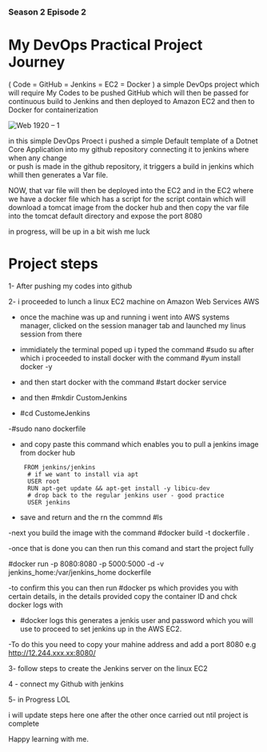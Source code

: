 ### Season 2 Episode 2 

# My DevOps Practical Project Journey
( Code = GitHub = Jenkins = EC2 = Docker ) a simple DevOps project which will require My Codes to be pushed GitHub which will then be passed for continuous build to Jenkins and then deployed to Amazon EC2 and then to Docker for containerization

![Web 1920 – 1](https://user-images.githubusercontent.com/56154525/200328243-b2e9e5df-0655-43fd-a8bb-7b90ce919fb1.png)


in this simple DevOps Proect i pushed a simple Default template of a Dotnet Core Application into my github repository connecting it to jenkins where when any change  
or push is made in the github repository, it triggers a build in jenkins which whill then generates a Var file.
 
NOW, that var file will then be deployed into the EC2 and in the EC2 where we have a docker file which has a script for the script contain which will download a tomcat image from the docker hub and then copy the var file into the tomcat default directory and expose the port 8080


in progress, will be up in a bit wish me luck


# Project steps
1- After pushing my codes into github

2- i proceeded to lunch a linux EC2 machine on Amazon Web Services AWS

- once the machine was up and running i went into AWS systems manager, clicked on the session manager tab and launched my linus session from there

- immidiately the terminal poped up i typed the command #sudo su after which i proceeded to install docker with the command #yum install docker -y 

- and then start docker with the command #start docker service

- and then #mkdir CustomJenkins

- #cd CustomeJenkins

-#sudo nano dockerfile

- and copy paste this command which enables you to pull a jenkins image from docker hub
       
       FROM jenkins/jenkins
        # if we want to install via apt
        USER root
        RUN apt-get update && apt-get install -y libicu-dev
        # drop back to the regular jenkins user - good practice
        USER jenkins
        
- save and return and the rn the commnd #ls 

-next you build the image with the command #docker build -t dockerfile .

-once that is done you can then run this comand and start the project fully

#docker run -p 8080:8080 -p 5000:5000 -d -v jenkins_home:/var/jenkins_home dockerfile

-to confirm this you can then run #docker ps which provides you with certain details, in the details provided copy the container ID and chck docker logs with 

- #docker logs <id>
this generates a jenkis user and password which you will use to proceed to set jenkins up in the AWS EC2.

 -To do this you need to copy your mahine address and add a port 8080 e.g http://12.244.xxx.xx:8080/

3- follow steps to create the Jenkins server on the linux EC2

4 - connect my Github with jenkins

5- in Progress LOL

i will update steps here one after the other once carried out ntil project is complete



Happy learning with me.
